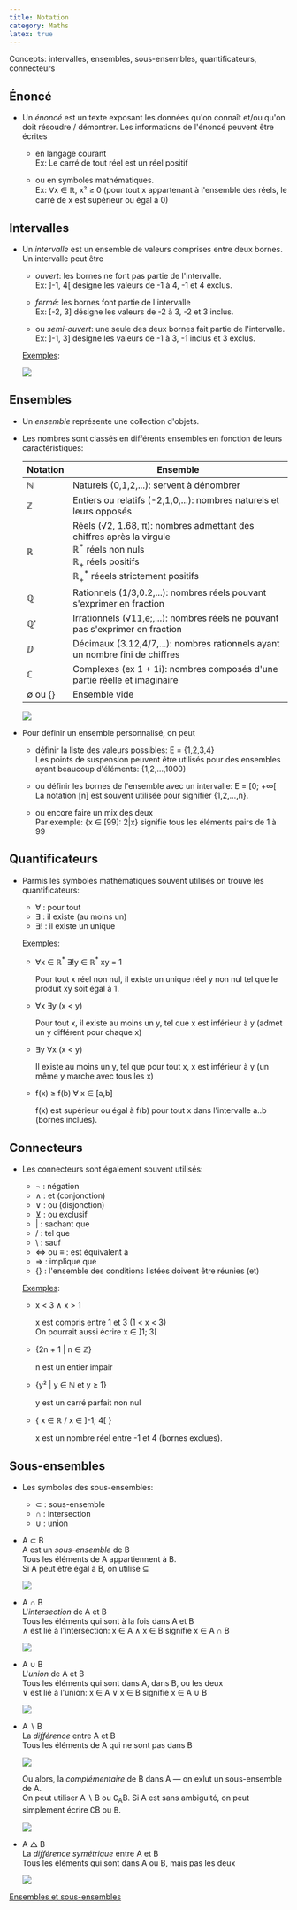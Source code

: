 ```yaml
---
title: Notation
category: Maths
latex: true
---
```


Concepts: intervalles, ensembles, sous-ensembles, quantificateurs, connecteurs

## Énoncé

* Un *énoncé* est un texte exposant les données qu'on connaît et/ou qu'on doit résoudre / démontrer. Les informations de l'énoncé peuvent être écrites

  * en langage courant  
    Ex: Le carré de tout réel est un réel positif

  * ou en symboles mathématiques.  
    Ex: ∀x ∈ ℝ, x² ≥ 0 (pour tout x appartenant à l'ensemble des réels, le carré de x est supérieur ou égal à 0)

## Intervalles

* Un *intervalle* est un ensemble de valeurs comprises entre deux bornes.  
  Un intervalle peut être

  * *ouvert*: les bornes ne font pas partie de l'intervalle.  
    Ex: ]-1, 4[ désigne les valeurs de -1 à 4, -1 et 4 exclus.

  * *fermé*: les bornes font partie de l'intervalle  
    Ex: [-2, 3] désigne les valeurs de -2 à 3, -2 et 3 inclus.

  * ou *semi-ouvert*: une seule des deux bornes fait partie de l'intervalle.  
    Ex: ]-1, 3] désigne les valeurs de -1 à 3, -1 inclus et 3 exclus.

  <ins>Exemples</ins>:

  ![](https://i.imgur.com/WH7ceAhl.png)

## Ensembles

* Un *ensemble* représente une collection d'objets.

* Les nombres sont classés en différents ensembles en fonction de leurs caractéristiques:

  | Notation     | Ensemble
  |---           |---
  | ℕ            | Naturels (0,1,2,...): servent à dénombrer 
  | ℤ            | Entiers ou relatifs (-2,1,0,...): nombres naturels et leurs opposés
  | ℝ            | Réels (√2, 1.68, π): nombres admettant des chiffres après la virgule<br>ℝ<sup>\*</sup> réels non nuls <br>ℝ<sub>+</sub> réels positifs <br>ℝ<sub>+</sub><sup>\*</sup> réeels strictement positifs
  | ℚ            | Rationnels (1/3,0.2,...): nombres réels pouvant s'exprimer en fraction
  | ℚ'           | Irrationnels (√11,e;,...): nombres réels ne pouvant pas s'exprimer en fraction
  | ⅅ            | Décimaux (3.12,4/7,...): nombres rationnels ayant un nombre fini de chiffres
  | ℂ            | Complexes (ex 1 + 1i): nombres composés d'une partie réelle et imaginaire
  | ∅ ou {}      | Ensemble vide

  ![](https://i.imgur.com/veWrt7q.png)

* Pour définir un ensemble personnalisé, on peut

  * définir la liste des valeurs possibles: E = {1,2,3,4}  
    Les points de suspension peuvent être utilisés pour des ensembles ayant beaucoup d'éléments: {1,2,…,1000}

  * ou définir les bornes de l'ensemble avec un intervalle: E = [0; +∞[  
    La notation [n] est souvent utilisée pour signifier {1,2,…,n}.  

  * ou encore faire un mix des deux  
    Par exemple: {x ∈ [99]: 2|x} signifie tous les éléments pairs de 1 à 99

## Quantificateurs

* Parmis les symboles mathématiques souvent utilisés on trouve les quantificateurs:

  * ∀   : pour tout
  * ∃   : il existe (au moins un)
  * ∃!  : il existe un unique

  <ins>Exemples</ins>:

  * ∀x ∈ ℝ<sup>\*</sup> ∃!y ∈ ℝ<sup>\*</sup> xy = 1  

    Pour tout x réel non nul, il existe un unique réel y non nul tel que le produit xy soit égal à 1.

  * ∀x ∃y (x < y)

    Pour tout x, il existe au moins un y, tel que x est inférieur à y (admet un y différent pour chaque x)

  * ∃y ∀x (x < y)

    Il existe au moins un y, tel que pour tout x, x est inférieur à y (un même y marche avec tous les x)

  * f(x) ≥ f(b) ∀ x ∈ [a,b]  

    f(x) est supérieur ou égal à f(b) pour tout x dans l'intervalle a..b (bornes inclues).

## Connecteurs

* Les connecteurs sont également souvent utilisés:

  * ¬   : négation
  * ∧   : et (conjonction)
  * ∨   : ou (disjonction)
  * ⊻   : ou exclusif
  * \|  : sachant que
  * /   : tel que
  * \   : sauf
  * ⇔ ou ≡ : est équivalent à
  * ⇒   : implique que
  * {}  : l'ensemble des conditions listées doivent être réunies (et)

  <ins>Exemples</ins>:

  * x < 3 ∧ x > 1

    x est compris entre 1 et 3 (1 < x < 3)  
    On pourrait aussi écrire x ∈ ]1; 3[

  * {2n + 1 \| n ∈ ℤ}

    n est un entier impair

  * {y² \| y ∈ ℕ et y ≥ 1}

    y est un carré parfait non nul

  * { x ∈ ℝ / x ∈ ]-1; 4[ }

    x est un nombre réel entre -1 et 4 (bornes exclues).

## Sous-ensembles

* Les symboles des sous-ensembles:

  * ⊂ : sous-ensemble
  * ∩ : intersection
  * ∪ : union

* A ⊂ B  
  A est un *sous-ensemble* de B  
  Tous les éléments de A appartiennent à B.  
  Si A peut être égal à B, on utilise ⊆

  ![](https://i.imgur.com/Dn9Pnrz.png)

* A ∩ B  
  L'*intersection* de A et B  
  Tous les éléments qui sont à la fois dans A et B  
  ∧ est lié à l'intersection: x ∈ A ∧ x ∈ B signifie x ∈ A ∩ B

  ![](https://i.imgur.com/Mfbmlsr.png)

* A ∪ B  
  L'*union* de A et B  
  Tous les éléments qui sont dans A, dans B, ou les deux  
  ∨ est lié à l'union: x ∈ A ∨ x ∈ B signifie x ∈ A ∪ B

  ![](https://i.imgur.com/nqfM5uL.png)

* A ∖ B  
  La *différence* entre A et B  
  Tous les éléments de A qui ne sont pas dans B

  ![](https://i.imgur.com/UwL0MQ9.png)

  Ou alors, la *complémentaire* de B dans A — on exlut un sous-ensemble de A.  
  On peut utiliser A ∖ B ou ∁<sub>A</sub>B. Si A est sans ambiguité, on peut simplement écrire ∁B ou B&#x0305;.

  ![](https://i.imgur.com/4YKDjKo.png)

* A △ B  
  La *différence symétrique* entre A et B  
  Tous les éléments qui sont dans A ou B, mais pas les deux

  ![](https://i.imgur.com/6XeQ3Vm.png)

[Ensembles et sous-ensembles](https://perso.univ-rennes1.fr/laurent.moret-bailly/docpedag/polys/MA2.pdf)
